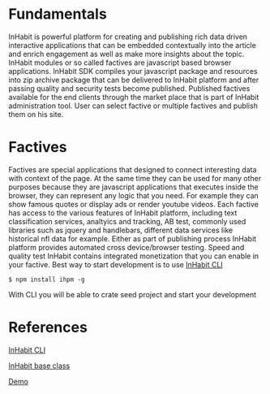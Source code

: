 Fundamentals
=====================
InHabit is powerful platform for creating and publishing rich data driven
interactive applications that can be embedded contextually into the article and
enrich engagement as well as make more insights about the topic.
InHabit modules or so called factives are javascript based browser
applications. InHabit SDK compiles your javascript package and resources into zip archive package that can
be delivered to InHabit platform and after passing quality and security tests become published. Published factives
available for the end clients through the market place that is part of InHabit administration tool. User can select
factive or multiple factives and publish them on his site.

Factives
========
Factives are special applications that designed to connect interesting data with context of the page.
At the same time they can be used for many other purposes because they are javascript applications that executes inside
the browser, they can represent any logic that you need. For example they can show famous quotes or display ads or render
youtube videos.
Each factive has access to the various features of InHabit platform, including text classification services, analtyics and tracking,
AB test, commonly used libraries such as jquery and handlebars, different data services like historical nfl data for example.
Either as part of publishing process InHabit platform provides automated cross device/browser testing. Speed and quality test
InHabit contains integrated monetization that you can enable in your factive.
Best way to start development is to use [InHabit CLI](https://github.com/ArkadiumInc/node-ihpm)
````
$ npm install ihpm -g
````
With CLI you will be able to crate seed project and start your development

References
==========

[InHabit CLI](https://github.com/ArkadiumInc/node-ihpm)

[InHabit base class](https://github.com/ArkadiumInc/node-inhabit-module-base)

[Demo](https://github.com/ArkadiumInc/inhabit-examples-MarvelHeroes)
